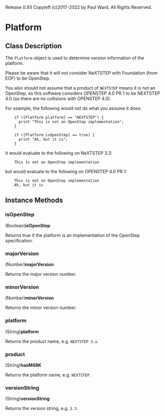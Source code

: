 Release 0.93  Copyleft (c)2017-2022 by Paul Ward.  All Rights Reserved.

# Platform
## Class Description
The `Platform` object is used to determine version information of the platform.

Please be aware that it will not consider NeXTSTEP with Foundation (from EOF) to
be OpenStep.

You also should not assume that a product of `NEXTSTEP` means it is not an
OpenStep, as this software considers OPENSTEP 4.0 PR 1 to be NEXTSTEP 4.0 (so
there are no collisions with OPENSTEP 4.0).

For example, the following would not do what you assume it does:
```objc
	if ([Platform platform] == "NEXTSTEP") {
	  print "This is not an OpenStep implementation";
	}

	if ([Platform isOpenStep] == true) {
	  print "Ah, but it is";
	}
```
It would evaluate to the following on NeXTSTEP 3.3:
```
	This is not an OpenStep implementation
```
but would evaluate to the following on OPENSTEP 4.0 PR 1:
```
	This is not an OpenStep implementation
	Ah, but it is
```

## Instance Methods
### isOpenStep
(Boolean)**isOpenStep**

Returns true if the platform is an implementation of the OpenStep specification.

### majorVersion
(Number)**majorVersion**

Returns the major version number.

### minorVersion
(Number)**minorVersion**

Returns the minor version number.

### platform
(String)**platform**

Returns the product name, e.g. `NEXTSTEP 3.x`.

### product
(String)**hasM68K**

Returns the platform name, e.g. `NEXTSTEP`.

### versionString
(String)**versionString**

Returns the version string, e.g. `3.3`.
